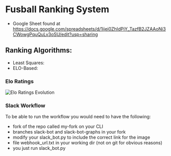 # Fusball Ranking System

- Google Sheet found at https://docs.google.com/spreadsheets/d/1ijei0ZhIdPiY_TazfB2JZAAoNi3CWowgPquQuLv3oSU/edit?usp=sharing


## Ranking Algorithms:

- Least Squares:
- ELO-Based:

### Elo Ratings
![Elo Ratings Evolution](elo_graphs/elo.gif)

### Slack Workflow

To be able to run the workflow you would need to have the following:
- fork of the repo called my-fork on your CLI
- branches slack-bot and slack-bot-graphs in your fork
- modify your slack_bot.py to include the correct link for the image
- file webhook_url.txt in your working dir (not on git for obvious reasons)
- you just run slack_bot.py
    
